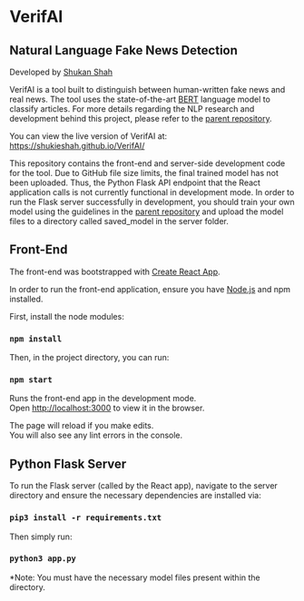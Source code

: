 # VerifAI

## Natural Language Fake News Detection

Developed by [Shukan Shah](https://github.com/shukieshah)

VerifAI is a tool built to distinguish between human-written fake news and real news. The tool uses the state-of-the-art [BERT](https://arxiv.org/pdf/1810.04805.pdf) language model to classify articles. For more details regarding the NLP research and development behind this project, please refer to the [parent repository](https://github.com/jpyneni3/Fake_News_Detector).

You can view the live version of VerifAI at: https://shukieshah.github.io/VerifAI/

This repository contains the front-end and server-side development code for the tool. Due to GitHub file size limits, the final trained model has not been uploaded. Thus, the Python Flask API endpoint that the React application calls is not currently functional in development mode. In order to run the Flask server successfully in development, you should train your own model using the guidelines in the [parent repository](https://github.com/jpyneni3/Fake_News_Detector) and upload the model files to a directory called saved_model in the server folder.

## Front-End

The front-end was bootstrapped with [Create React App](https://github.com/facebook/create-react-app).

In order to run the front-end application, ensure you have [Node.js](https://nodejs.org/en/) and npm installed.

First, install the node modules:

### `npm install`

Then, in the project directory, you can run:

### `npm start`

Runs the front-end app in the development mode.<br />
Open [http://localhost:3000](http://localhost:3000) to view it in the browser.

The page will reload if you make edits.<br />
You will also see any lint errors in the console.

## Python Flask Server

To run the Flask server (called by the React app), navigate to the server directory and ensure the necessary dependencies are installed via:

### `pip3 install -r requirements.txt`

Then simply run:

### `python3 app.py`

*Note: You must have the necessary model files present within the directory.
